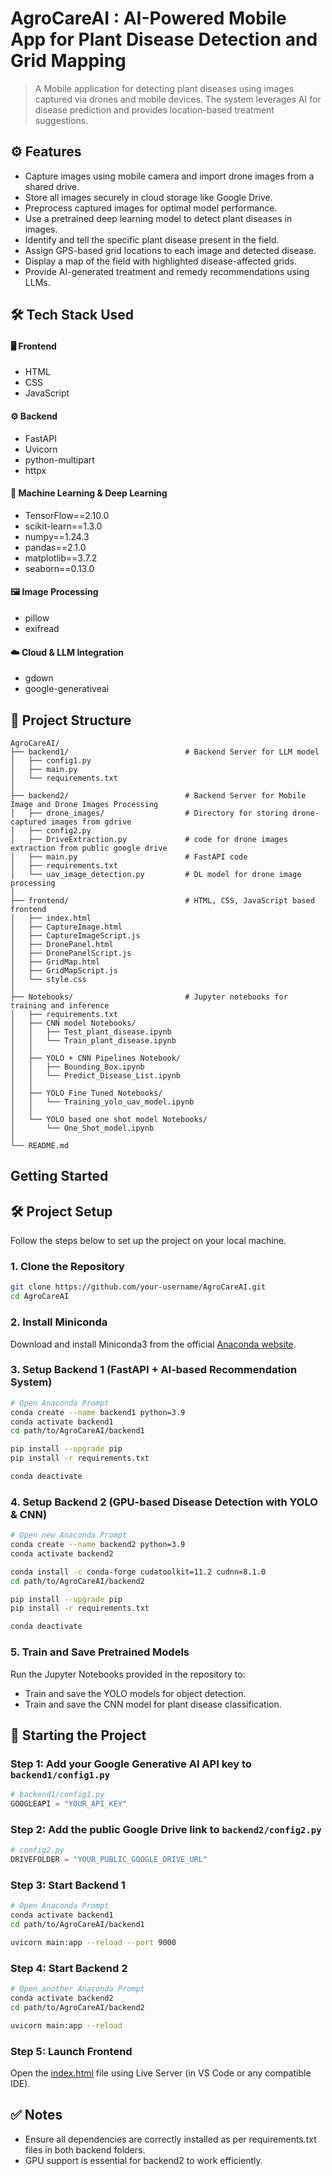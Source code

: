 # AgroCareAI : AI-Powered Mobile App for Plant Disease Detection and Grid Mapping

> A Mobile application for detecting plant diseases using images captured via drones and mobile devices. The system leverages AI for disease prediction and provides location-based treatment suggestions.

## ⚙️ Features

- Capture images using mobile camera and import drone images from a shared drive.
- Store all images securely in cloud storage like Google Drive.
- Preprocess captured images for optimal model performance.
- Use a pretrained deep learning model to detect plant diseases in images.
- Identify and tell the specific plant disease present in the field.
- Assign GPS-based grid locations to each image and detected disease.
- Display a map of the field with highlighted disease-affected grids.
- Provide AI-generated treatment and remedy recommendations using LLMs.

## 🛠️ Tech Stack Used

#### 🖥️ Frontend
- HTML
- CSS
- JavaScript

#### ⚙️ Backend
- FastAPI
- Uvicorn
- python-multipart
- httpx

#### 🧠 Machine Learning & Deep Learning
- TensorFlow==2.10.0
- scikit-learn==1.3.0
- numpy==1.24.3
- pandas==2.1.0
- matplotlib==3.7.2
- seaborn==0.13.0

#### 🖼️ Image Processing
- pillow
- exifread

#### ☁️ Cloud & LLM Integration
- gdown
- google-generativeai

## 📂 Project Structure

```plaintext
AgroCareAI/
├── backend1/                          # Backend Server for LLM model
│   ├── config1.py
│   ├── main.py
│   └── requirements.txt
│
├── backend2/                          # Backend Server for Mobile Image and Drone Images Processing
│   ├── drone_images/                  # Directory for storing drone-captured images from gdrive
│   ├── config2.py
│   ├── DriveExtraction.py             # code for drone images extraction from public google drive
│   ├── main.py                        # FastAPI code
│   ├── requirements.txt
│   └── uav_image_detection.py         # DL model for drone image processing
│
├── frontend/                          # HTML, CSS, JavaScript based frontend
│   ├── index.html
│   ├── CaptureImage.html
│   ├── CaptureImageScript.js
│   ├── DronePanel.html
│   ├── DronePanelScript.js
│   ├── GridMap.html
│   ├── GridMapScript.js
│   └── style.css
│
├── Notebooks/                         # Jupyter notebooks for training and inference
│   ├── requirements.txt  
│   ├── CNN model Notebooks/
│   │   ├── Test_plant_disease.ipynb
│   │   └── Train_plant_disease.ipynb
│   │
│   ├── YOLO + CNN Pipelines Notebook/
│   │   ├── Bounding_Box.ipynb
│   │   └── Predict_Disease_List.ipynb
│   │
│   ├── YOLO Fine Tuned Notebooks/
│   │   └── Training_yolo_uav_model.ipynb
│   │
│   └── YOLO based one shot model Notebooks/
│       └── One_Shot_model.ipynb
│
└── README.md

```
## Getting Started

## 🛠️ Project Setup

Follow the steps below to set up the project on your local machine.

### 1. Clone the Repository
```bash
git clone https://github.com/your-username/AgroCareAI.git
cd AgroCareAI
```
### 2. Install Miniconda
Download and install Miniconda3 from the official [Anaconda website](https://www.anaconda.com/download/success).

### 3. Setup Backend 1 (FastAPI + AI-based Recommendation System)
```bash
# Open Anaconda Prompt
conda create --name backend1 python=3.9
conda activate backend1
cd path/to/AgroCareAI/backend1

pip install --upgrade pip
pip install -r requirements.txt

conda deactivate
```
### 4. Setup Backend 2 (GPU-based Disease Detection with YOLO & CNN)
```bash
# Open new Anaconda Prompt
conda create --name backend2 python=3.9
conda activate backend2

conda install -c conda-forge cudatoolkit=11.2 cudnn=8.1.0
cd path/to/AgroCareAI/backend2

pip install --upgrade pip
pip install -r requirements.txt

conda deactivate
```
### 5. Train and Save Pretrained Models
Run the Jupyter Notebooks provided in the repository to:
- Train and save the YOLO models for object detection.
- Train and save the CNN model for plant disease classification.


## 🚀 Starting the Project
### Step 1: Add your Google Generative AI API key to `backend1/config1.py`
```python
# backend1/config1.py
GOOGLEAPI = "YOUR_API_KEY"
```
### Step 2: Add the public Google Drive link to `backend2/config2.py`
```python
# config2.py
DRIVEFOLDER = "YOUR_PUBLIC_GOOGLE_DRIVE_URL"
```
### Step 3: Start Backend 1
```bash
# Open Anaconda Prompt
conda activate backend1
cd path/to/AgroCareAI/backend1

uvicorn main:app --reload --port 9000
```
### Step 4: Start Backend 2
```bash
# Open another Anaconda Prompt
conda activate backend2
cd path/to/AgroCareAI/backend2

uvicorn main:app --reload
```
### Step 5: Launch Frontend
Open the [index.html]() file using Live Server (in VS Code or any compatible IDE).

## ✅ Notes
- Ensure all dependencies are correctly installed as per requirements.txt files in both backend folders.
- GPU support is essential for backend2 to work efficiently.
